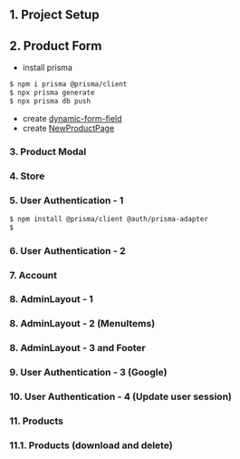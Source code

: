 ## 1. Project Setup

## 2. Product Form

- install prisma

```bash
$ npm i prisma @prisma/client
$ npx prisma generate
$ npx prisma db push
```

- create [dynamic-form-field](src/components/forms/dynamic-form-field/index.tsx)
- create [NewProductPage](src/app/account/product/new/page.tsx)

### 3. Product Modal

### 4. Store

### 5. User Authentication - 1

```bash
$ npm install @prisma/client @auth/prisma-adapter
$
```

### 6. User Authentication - 2

### 7. Account

### 8. AdminLayout - 1

### 8. AdminLayout - 2 (MenuItems)

### 8. AdminLayout - 3 and Footer

### 9. User Authentication - 3 (Google)

### 10. User Authentication - 4 (Update user session)

### 11. Products

### 11.1. Products (download and delete)
